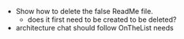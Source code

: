 - Show how to delete the false ReadMe file.
  - does it first need to be created to be deleted?
- architecture chat should follow OnTheList needs
